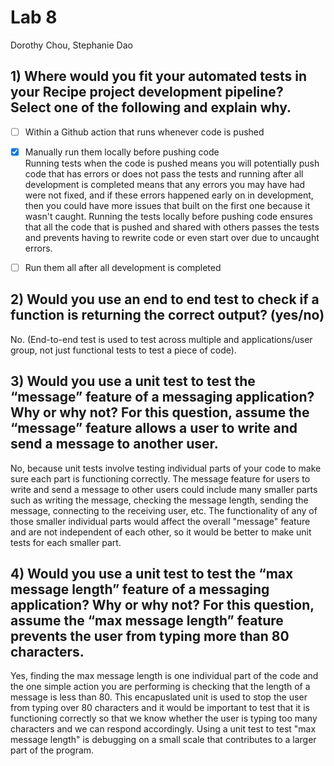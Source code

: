 # Lab 8

Dorothy Chou, Stephanie Dao

## 1) Where would you fit your automated tests in your Recipe project development pipeline? Select one of the following and explain why.

- [ ] Within a Github action that runs whenever code is pushed

- [x] Manually run them locally before pushing code 
    <br>
    Running tests when the code is pushed means you will potentially push code that has errors or does not pass the tests and running after all development is completed means that any errors you may have had were not fixed, and if these errors happened early on in development, then you could have more issues that built on the first one because it wasn't caught. Running the tests locally before pushing code ensures that all the code that is pushed and shared with others passes the tests and prevents having to rewrite code or even start over due to uncaught errors.

- [ ] Run them all after all development is completed

## 2) Would you use an end to end test to check if a function is returning the correct output? (yes/no)

   No. (End-to-end test is used to test across multiple and applications/user group, not just functional tests to test a piece of code).

## 3) Would you use a unit test to test the “message” feature of a messaging application? Why or why not? For this question, assume the “message” feature allows a user to write and send a message to another user.

   No, because unit tests involve testing individual parts of your code to make sure each part is functioning correctly. The message feature for users to write and send a message to other users could include many smaller parts such as writing the message, checking the message length, sending the message, connecting to the receiving user, etc. The functionality of any of those smaller individual parts would affect the overall "message" feature and are not independent of each other, so it would be better to make unit tests for each smaller part.

## 4) Would you use a unit test to test the “max message length” feature of a messaging application? Why or why not? For this question, assume the “max message length” feature prevents the user from typing more than 80 characters.

   Yes, finding the max message length is one individual part of the code and the one simple action you are performing is checking that the length of a message is less than 80. This encapuslated unit is used to stop the user from typing over 80 characters and it would be important to test that it is functioning correctly so that we know whether the user is typing too many characters and we can respond accordingly. Using a unit test to test "max message length" is debugging on a small scale that contributes to a larger part of the program.

